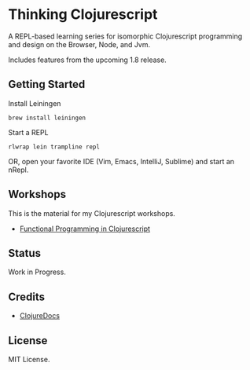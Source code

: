 Thinking Clojurescript
======================

A REPL-based learning series for isomorphic Clojurescript programming and design on the Browser, Node, and Jvm.

Includes features from the upcoming 1.8 release.

## Getting Started

Install Leiningen

	brew install leiningen

Start a REPL

	rlwrap lein trampline repl

OR, open your favorite IDE (Vim, Emacs, IntelliJ, Sublime) and start an nRepl.

## Workshops

This is the material for my Clojurescript workshops.

- [Functional Programming in Clojurescript](http://forwardjs.com/workshop/functional-programming-with-clojurescript-forward-summit-4)

## Status

Work in Progress.

## Credits

- [ClojureDocs](http://clojuredocs.org)

## License

MIT License.

